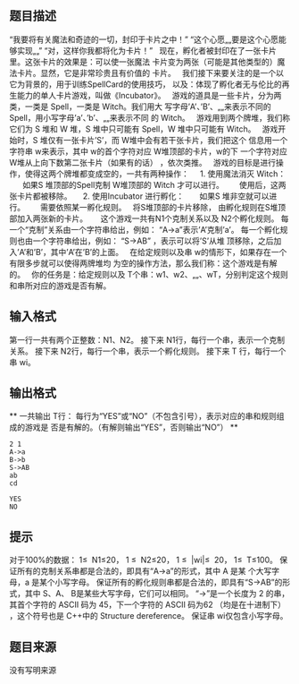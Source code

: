 


## 题目描述
“我要将有关魔法和奇迹的一切，封印于卡片之中！” 
“这个心愿„„要是这个心愿能够实现„„” 
“对，这样你我都将化为卡片！” 
 
现在，孵化者被封印在了一张卡片里。这张卡片的效果是：可以使一张魔法
卡片变为两张（可能是其他类型的）魔法卡片。显然，它是非常珍贵且有价值的
卡片。 
 
我们接下来要关注的是一个以它为背景的，用于训练SpellCard的使用技巧，
以及：体现了孵化者无与伦比的再生能力的单人卡片游戏，叫做《Incubator》。 
 
游戏的道具是一些卡片，分为两类，一类是 Spell，一类是 Witch。我们用大
写字母’A’、’B’、„„来表示不同的 Spell，用小写字母’a’、’b’、„„来表示不同
的 Witch。 
  游戏用到两个牌堆，我们称它们为 S 堆和 W 堆，S 堆中只可能有 Spell，W
堆中只可能有 Witch。 
  游戏开始时，S 堆仅有一张卡片’S’，而 W堆中会有若干张卡片，我们把这个
信息用一个字符串 w来表示，其中 w的首个字符对应 W堆顶部的卡片，w的下
一个字符对应 W堆从上向下数第二张卡片（如果有的话） ，依次类推。 
  游戏的目标是进行操作，使得这两个牌堆都变成空的，一共有两种操作： 
    1. 使用魔法消灭 Witch： 
      如果S 堆顶部的Spell克制 W堆顶部的 Witch 才可以进行。 
      使用后，这两张卡片都被移除。 
    2. 使用Incubator 进行孵化： 
      如果S 堆非空就可以进行。 
      需要依照某一孵化规则。 
  将S堆顶部的卡片移除， 由孵化规则在S堆顶部加入两张新的卡片。 
   
  这个游戏一共有N1个克制关系以及 N2个孵化规则。 
每一个“克制”关系由一个字符串给出，例如： “A->a”表示’A’克制’a’。 
每一个孵化规则也由一个字符串给出，例如： “S->AB” ，表示可以将’S’从堆
顶移除，之后加入’A’和’B’，其中’A’在’B’的上面。 
 
在给定规则以及串 w的情形下，如果存在一个有限多步就可以使得两牌堆均
为空的操作方法，那么我们称：这个游戏是有解的。 
 
你的任务是：给定规则以及 T个串：w1、w2、„„、wT，分别判定这个规则
和串所对应的游戏是否有解。 
## 输入格式
第一行一共有两个正整数：N1、N2。 
接下来 N1行，每行一个串，表示一个克制关系。 
接下来 N2行，每行一个串，表示一个孵化规则。 
接下来 T 行，每行一个串 wi。 
## 输出格式
**
一共输出 T行： 
每行为“YES”或“NO”（不包含引号），表示对应的串和规则组成的游戏是
否是有解的。（有解则输出“YES”，否则输出“NO”） ** 

```input1
2 1 
A->a 
B->b 
S->AB 
ab 
cd 

```
```output1
YES 
NO 
```

## 提示
对于100%的数据： 1≤  N1≤20， 1 ≤  N2≤20， 1 ≤  |wi|≤  20， 1≤  T≤100。 
保证所有的克制关系串都是合法的，即具有“A->a”的形式，其中 A 是某
个大写字母，a 是某个小写字母。 
保证所有的孵化规则串都是合法的，即具有“S->AB”的形式，其中 S、A、
B是某些大写字母，它们可以相同。 
“->”是一个长度为 2 的串，其首个字符的 ASCII 码为 45，下一个字符的
ASCII 码为62 （均是在十进制下） ，这个符号也是 C++中的 Structure dereference。 
保证串 wi仅包含小写字母。 
## 题目来源
没有写明来源


